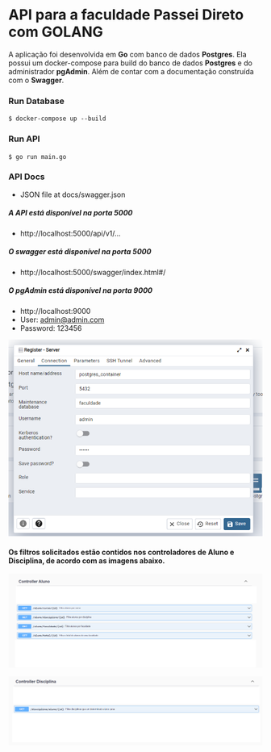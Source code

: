 # API para a faculdade Passei Direto com GOLANG

A aplicação foi desenvolvida em **Go** com banco de dados  **Postgres**. Ela possui um docker-compose para build do banco de dados **Postgres** e do administrador **pgAdmin**. Além de contar com a documentação construída com o **Swagger**.

### Run Database

```
$ docker-compose up --build
```

### Run API 

```
$ go run main.go
```

### API Docs

- JSON file at docs/swagger.json

##### A API está disponível na porta 5000
 - http://localhost:5000/api/v1/...

##### O swagger está disponível na porta 5000
- http://localhost:5000/swagger/index.html#/

##### O pgAdmin está disponível na porta 9000
- http://localhost:9000
- User: admin@admin.com
- Password: 123456

![](https://github.com/Trsouza/faculdade-pd/blob/main/imgs/pgAdmin.png)


#### Os filtros solicitados estão contidos nos controladores de **Aluno** e  **Disciplina**, de acordo com as imagens abaixo.

![](https://github.com/Trsouza/faculdade-pd/blob/main/imgs/aluno.png)

![](https://github.com/Trsouza/faculdade-pd/blob/main/imgs/disciplina.png)
